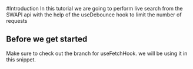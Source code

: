 #Introduction
In this tutorial we are going to perform live
search from the SWAPI api with the help of
the useDebounce hook to limit the number
of requests

## Before we get started
Make sure to check out the branch for
useFetchHook. we will be using it in this
snippet.